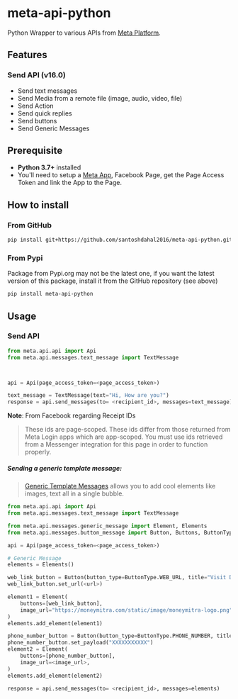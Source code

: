 # meta-api-python

Python Wrapper to various APIs from [Meta Platform](https://developers.facebook.com/docs/messenger-platform).

## Features

### Send API (v16.0)
 - Send text messages
 - Send Media from a remote file (image, audio, video, file)
 - Send Action 
 - Send quick replies
 - Send buttons
 - Send Generic Messages



## Prerequisite
- **Python 3.7+** installed
- You'll need to setup a [Meta App](https://developers.facebook.com/apps/), Facebook Page, get the Page Access Token and link the App to the Page.

## How to install
### From GitHub
```bash
pip install git+https://github.com/santoshdahal2016/meta-api-python.git
```
### From Pypi
Package from Pypi.org may not be the latest one, if you want the latest version of this package, install it from the GitHub repository (see above)
```bash
pip install meta-api-python
```


## Usage
### Send API
```python
from meta.api.api import Api
from meta.api.messages.text_message import TextMessage



api = Api(page_access_token=<page_access_token>)

text_message = TextMessage(text="Hi, How are you?")
response = api.send_messages(to= <recipient_id>, messages=text_message)

```
**Note**: From Facebook regarding Receipt  IDs

> These ids are page-scoped. These ids differ from those returned from Meta Login apps which are app-scoped. You must use ids retrieved from a Messenger integration for this page in order to function properly.


##### Sending a generic template message:

> [Generic Template Messages](https://developers.facebook.com/docs/messenger-platform/implementation#receive_message) allows you to add cool elements like images, text all in a single bubble.

```python
from meta.api.api import Api
from meta.api.messages.text_message import TextMessage

from meta.api.messages.generic_message import Element, Elements
from meta.api.messages.button_message import Button, Buttons, ButtonType

api = Api(page_access_token=<page_access_token>)

# Generic Message
elements = Elements()

web_link_button = Button(button_type=ButtonType.WEB_URL, title="Visit Diyo Website")
web_link_button.set_url(<url>)

element1 = Element(
    buttons=[web_link_button],
    image_url="https://moneymitra.com/static/image/moneymitra-logo.png",
)
elements.add_element(element1)

phone_number_button = Button(button_type=ButtonType.PHONE_NUMBER, title="Call me")
phone_number_button.set_payload("XXXXXXXXXXX")
element2 = Element(
    buttons=[phone_number_button],
    image_url=<image_url>,
)
elements.add_element(element2)

response = api.send_messages(to= <recipient_id>, messages=elements)
```
